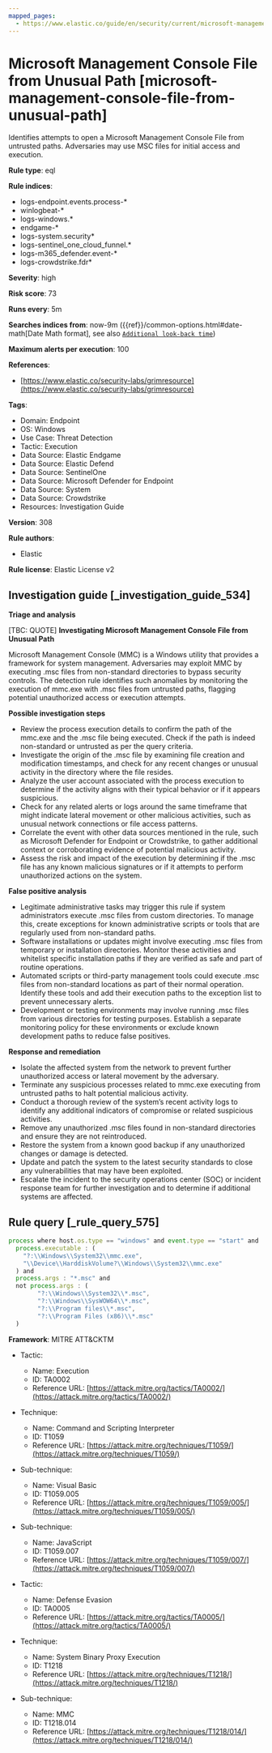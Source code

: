```yaml
---
mapped_pages:
  - https://www.elastic.co/guide/en/security/current/microsoft-management-console-file-from-unusual-path.html
---
```


# Microsoft Management Console File from Unusual Path [microsoft-management-console-file-from-unusual-path]

Identifies attempts to open a Microsoft Management Console File from untrusted paths. Adversaries may use MSC files for initial access and execution.

**Rule type**: eql

**Rule indices**:

* logs-endpoint.events.process-*
* winlogbeat-*
* logs-windows.*
* endgame-*
* logs-system.security*
* logs-sentinel_one_cloud_funnel.*
* logs-m365_defender.event-*
* logs-crowdstrike.fdr*

**Severity**: high

**Risk score**: 73

**Runs every**: 5m

**Searches indices from**: now-9m ({{ref}}/common-options.html#date-math[Date Math format], see also [`Additional look-back time`](docs-content://solutions/security/detect-and-alert/create-detection-rule.md#rule-schedule))

**Maximum alerts per execution**: 100

**References**:

* [https://www.elastic.co/security-labs/grimresource](https://www.elastic.co/security-labs/grimresource)

**Tags**:

* Domain: Endpoint
* OS: Windows
* Use Case: Threat Detection
* Tactic: Execution
* Data Source: Elastic Endgame
* Data Source: Elastic Defend
* Data Source: SentinelOne
* Data Source: Microsoft Defender for Endpoint
* Data Source: System
* Data Source: Crowdstrike
* Resources: Investigation Guide

**Version**: 308

**Rule authors**:

* Elastic

**Rule license**: Elastic License v2

## Investigation guide [_investigation_guide_534]

**Triage and analysis**

[TBC: QUOTE]
**Investigating Microsoft Management Console File from Unusual Path**

Microsoft Management Console (MMC) is a Windows utility that provides a framework for system management. Adversaries may exploit MMC by executing .msc files from non-standard directories to bypass security controls. The detection rule identifies such anomalies by monitoring the execution of mmc.exe with .msc files from untrusted paths, flagging potential unauthorized access or execution attempts.

**Possible investigation steps**

* Review the process execution details to confirm the path of the mmc.exe and the .msc file being executed. Check if the path is indeed non-standard or untrusted as per the query criteria.
* Investigate the origin of the .msc file by examining file creation and modification timestamps, and check for any recent changes or unusual activity in the directory where the file resides.
* Analyze the user account associated with the process execution to determine if the activity aligns with their typical behavior or if it appears suspicious.
* Check for any related alerts or logs around the same timeframe that might indicate lateral movement or other malicious activities, such as unusual network connections or file access patterns.
* Correlate the event with other data sources mentioned in the rule, such as Microsoft Defender for Endpoint or Crowdstrike, to gather additional context or corroborating evidence of potential malicious activity.
* Assess the risk and impact of the execution by determining if the .msc file has any known malicious signatures or if it attempts to perform unauthorized actions on the system.

**False positive analysis**

* Legitimate administrative tasks may trigger this rule if system administrators execute .msc files from custom directories. To manage this, create exceptions for known administrative scripts or tools that are regularly used from non-standard paths.
* Software installations or updates might involve executing .msc files from temporary or installation directories. Monitor these activities and whitelist specific installation paths if they are verified as safe and part of routine operations.
* Automated scripts or third-party management tools could execute .msc files from non-standard locations as part of their normal operation. Identify these tools and add their execution paths to the exception list to prevent unnecessary alerts.
* Development or testing environments may involve running .msc files from various directories for testing purposes. Establish a separate monitoring policy for these environments or exclude known development paths to reduce false positives.

**Response and remediation**

* Isolate the affected system from the network to prevent further unauthorized access or lateral movement by the adversary.
* Terminate any suspicious processes related to mmc.exe executing from untrusted paths to halt potential malicious activity.
* Conduct a thorough review of the system’s recent activity logs to identify any additional indicators of compromise or related suspicious activities.
* Remove any unauthorized .msc files found in non-standard directories and ensure they are not reintroduced.
* Restore the system from a known good backup if any unauthorized changes or damage is detected.
* Update and patch the system to the latest security standards to close any vulnerabilities that may have been exploited.
* Escalate the incident to the security operations center (SOC) or incident response team for further investigation and to determine if additional systems are affected.


## Rule query [_rule_query_575]

```js
process where host.os.type == "windows" and event.type == "start" and
  process.executable : (
    "?:\\Windows\\System32\\mmc.exe",
    "\\Device\\HarddiskVolume?\\Windows\\System32\\mmc.exe"
  ) and
  process.args : "*.msc" and
  not process.args : (
        "?:\\Windows\\System32\\*.msc",
        "?:\\Windows\\SysWOW64\\*.msc",
        "?:\\Program files\\*.msc",
        "?:\\Program Files (x86)\\*.msc"
  )
```

**Framework**: MITRE ATT&CKTM

* Tactic:

    * Name: Execution
    * ID: TA0002
    * Reference URL: [https://attack.mitre.org/tactics/TA0002/](https://attack.mitre.org/tactics/TA0002/)

* Technique:

    * Name: Command and Scripting Interpreter
    * ID: T1059
    * Reference URL: [https://attack.mitre.org/techniques/T1059/](https://attack.mitre.org/techniques/T1059/)

* Sub-technique:

    * Name: Visual Basic
    * ID: T1059.005
    * Reference URL: [https://attack.mitre.org/techniques/T1059/005/](https://attack.mitre.org/techniques/T1059/005/)

* Sub-technique:

    * Name: JavaScript
    * ID: T1059.007
    * Reference URL: [https://attack.mitre.org/techniques/T1059/007/](https://attack.mitre.org/techniques/T1059/007/)

* Tactic:

    * Name: Defense Evasion
    * ID: TA0005
    * Reference URL: [https://attack.mitre.org/tactics/TA0005/](https://attack.mitre.org/tactics/TA0005/)

* Technique:

    * Name: System Binary Proxy Execution
    * ID: T1218
    * Reference URL: [https://attack.mitre.org/techniques/T1218/](https://attack.mitre.org/techniques/T1218/)

* Sub-technique:

    * Name: MMC
    * ID: T1218.014
    * Reference URL: [https://attack.mitre.org/techniques/T1218/014/](https://attack.mitre.org/techniques/T1218/014/)



